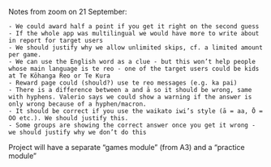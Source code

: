 Notes from zoom on 21 September:

    - We could award half a point if you get it right on the second guess
    - If the whole app was multilingual we would have more to write about in report for target users
    - We should justify why we allow unlimited skips, cf. a limited amount per game. 
    - We can use the English word as a clue - but this won’t help people whose main language is te reo - one of the target users could be kids at Te Kōhanga Reo or Te Kura
    - Reward page could (should?) use te reo messages (e.g. ka pai)
    - There is a difference between a and ā so it should be wrong, same with hyphens. Valerio says we could show a warning if the answer is only wrong because of a hyphen/macron.
    - It should be correct if you use the waikato iwi’s style (ā = aa, Ō = OO etc.). We should justify this. 
    - Some groups are showing the correct answer once you get it wrong - we should justify why we don’t do this 

Project will have a separate “games module” (from A3) and a “practice module”

